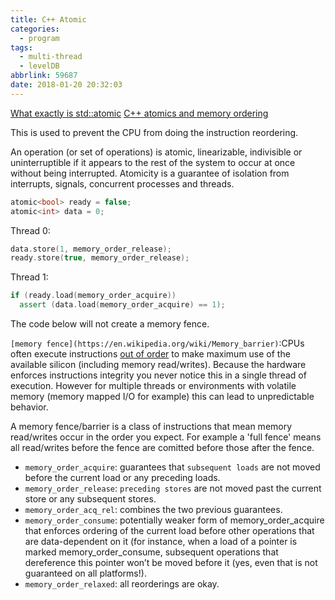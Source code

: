 ```yaml
---
title: C++ Atomic
categories:
  - program
tags:
  - multi-thread
  - levelDB
abbrlink: 59687
date: 2018-01-20 20:32:03
---
```

[What exactly is std::atomic](https://stackoverflow.com/questions/6319146/c11-introduced-a-standardized-memory-model-what-does-it-mean-and-how-is-it-g)
[C++ atomics and memory ordering](https://bartoszmilewski.com/2008/12/01/c-atomics-and-memory-ordering/)

This is used to prevent the CPU from doing the instruction reordering.

An operation (or set of operations) is atomic, linearizable, indivisible or uninterruptible if it appears to the rest of the system to occur at once without being interrupted. Atomicity is a guarantee of isolation from interrupts, signals, concurrent processes and threads.
<!-- more -->
```cpp
atomic<bool> ready = false;
atomic<int> data = 0;
```
Thread 0:
```cpp
data.store(1, memory_order_release);
ready.store(true, memory_order_release);
```
Thread 1:
```cpp
if (ready.load(memory_order_acquire))
  assert (data.load(memory_order_acquire) == 1);
```
The code below will not create a memory fence.

`[memory fence](https://en.wikipedia.org/wiki/Memory_barrier)`:CPUs often execute instructions [out of order](https://en.wikipedia.org/wiki/Out-of-order_execution) to make maximum use of the available silicon (including memory read/writes). Because the hardware enforces instructions integrity you never notice this in a single thread of execution. However for multiple threads or environments with volatile memory (memory mapped I/O for example) this can lead to unpredictable behavior.

A memory fence/barrier is a class of instructions that mean memory read/writes occur in the order you expect. For example a 'full fence' means all read/writes before the fence are comitted before those after the fence.

- `memory_order_acquire`: guarantees that `subsequent loads` are not moved before the current load or any preceding loads.
- `memory_order_release`: `preceding stores` are not moved past the current store or any subsequent stores.
- `memory_order_acq_rel`: combines the two previous guarantees.
- `memory_order_consume`: potentially weaker form of memory_order_acquire that enforces ordering of the current load before other operations that are data-dependent on it (for instance, when a load of a pointer is marked memory_order_consume, subsequent operations that dereference this pointer won’t be moved before it (yes, even that is not guaranteed on all platforms!).
- `memory_order_relaxed`: all reorderings are okay.
